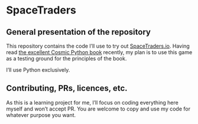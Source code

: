 # SpaceTraders

## General presentation of the repository

This repository contains the code I’ll use to try out [SpaceTraders.io](https://spacetraders.io/).
Having read [the excellent Cosmic Python book](https://www.cosmicpython.com/) recently, my plan is to use this game as a testing ground for the principles of the book.

I’ll use Python exclusively.

## Contributing, PRs, licences, etc.

As this is a learning project for me, I’ll focus on coding everything here myself and won’t accept PR.
You are welcome to copy and use my code for whatever purpose you want.
